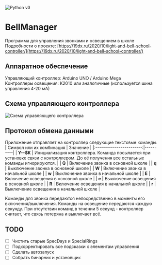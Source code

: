 ![Python v3](https://img.shields.io/badge/Python-v3-blue)

# BellManager
Программа для управления звонками и освещением в школе
Подробности о проекте: [https://19dx.ru/2020/10/light-and-bell-school-controller/](https://19dx.ru/2020/10/light-and-bell-school-controller/)

## Аппаратное обеспечение
Управляющий контроллер: Arduino UNO / Arduino Mega    
Контроллеры освещения: К2010 или аналогичные (используется шина управления 4-20 мА)

## Схема управляющего контроллера
![Схема управляющего контроллера](https://19dx.ru/wp-content/uploads/2020/10/BellManager.png)

## Протокол обмена данными
Приложение отправляет на контроллер следующие текстовые команды:    
| Символ или их комбинация | Значение |
|:------------------------:|----------|
| **Y--$K** | Инициализация контроллера. Команда посылается при установке связи с контроллером. До её получения все остальные команды игнорируются. |
| **Q** | Включение звонка в основной школе |
| **q** | Выключение звонка в основной школе |
| **W** | Включение звонка в начальной школе |
| **w** | Выключение звонка в начальной школе |
| **E** | Включение освещения в основной школе |
| **e** | Выключение освещения в основной школе |
| **R** | Включение освещения в начальной школе |
| **r** | Выключение освещения в начальной школе |

Команды для звонка передаются непосредственно в моменты его включения/выключения. Команды на освещение передаются каждую секунду. При отсутствии команд в течении 5 секунд - контроллер считает, что связь потеряна и выключает всё.

## TODO
- [ ] Чистить старые SpecDays и SpecialRings
- [ ] Подкорректировать все подсказки к элементам управления
- [ ] Сделать автозапуск
- [ ] Собрать бинарник и установщик